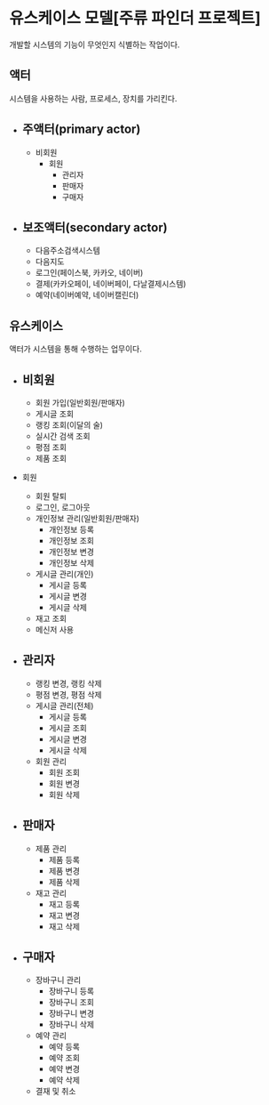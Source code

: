 # 유스케이스 모델[주류 파인더 프로젝트]

개발할 시스템의 기능이 무엇인지 식별하는 작업이다.

## 액터

시스템을 사용하는 사람, 프로세스, 장치를 가리킨다.

- ## 주액터(primary actor)
    - 비회원
        - 회원
          - 관리자
          - 판매자
          - 구매자
          
- ## 보조액터(secondary actor)
    - 다음주소검색시스템
    - 다음지도
    - 로그인(페이스북, 카카오, 네이버)
    - 결제(카카오페이, 네이버페이, 다날결제시스템)
    - 예약(네이버예약, 네이버캘린더)

## 유스케이스

액터가 시스템을 통해 수행하는 업무이다.

- ## 비회원
    - 회원 가입(일반회원/판매자)
    - 게시글 조회
    - 랭킹 조회(이달의 술)
    - 실시간 검색 조회
    - 평점 조회
    - 제품 조회

- 회원
    - 회원 탈퇴
    - 로그인, 로그아웃
    - 개인정보 관리(일반회원/판매자)
        - 개인정보 등록
        - 개인정보 조회
        - 개인정보 변경
        - 개인정보 삭제
    - 게시글 관리(개인)
        - 게시글 등록
        - 게시글 변경
        - 게시글 삭제
    - 재고 조회
    - 메신저 사용

- ## 관리자
    - 랭킹 변경, 랭킹 삭제
    - 평점 변경, 평점 삭제
    - 게시글 관리(전체)
        - 게시글 등록
        - 게시글 조회
        - 게시글 변경
        - 게시글 삭제
    - 회원 관리
        - 회원 조회
        - 회원 변경
        - 회원 삭제

- ## 판매자
    - 제품 관리
        - 제품 등록
        - 제품 변경
        - 제품 삭제
    - 재고 관리
        - 재고 등록
        - 재고 변경
        - 재고 삭제

- ## 구매자
    - 장바구니 관리
        - 장바구니 등록
        - 장바구니 조회
        - 장바구니 변경
        - 장바구니 삭제
    - 예약 관리
        - 예약 등록
        - 예약 조회
        - 예약 변경
        - 예약 삭제
    - 결재 및 취소